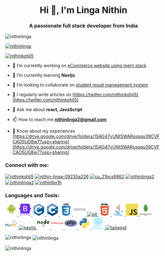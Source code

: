 <h1 align="center">Hi 👋, I'm Linga Nithin</h1>
<h3 align="center">A passionate full stack developer from India</h3>

<p align="left"> <img src="https://komarev.com/ghpvc/?username=nithinlinga&label=Profile%20views&color=0e75b6&style=flat" alt="nithinlinga" /> </p>

<p align="left"> <a href="https://github.com/ryo-ma/github-profile-trophy"><img src="https://github-profile-trophy.vercel.app/?username=nithinlinga" alt="nithinlinga" /></a> </p>

<p align="left"> <a href="https://twitter.com/nithinkohli5" target="blank"><img src="https://img.shields.io/twitter/follow/nithinkohli5?logo=twitter&style=for-the-badge" alt="nithinkohli5" /></a> </p>

- 🔭 I’m currently working on [eCommerce website using mern stack](https://github.com/Nithinlinga/eCommerce-Product-Showcase-Using-MERN-Stack)

- 🌱 I’m currently learning **Nextjs**

- 👯 I’m looking to collaborate on [student result management system](https://github.com/Nithinlinga/Student-Result-Management-System)

- 📝 I regularly write articles on [https://twitter.com/nithinkohli5](https://twitter.com/nithinkohli5)

- 💬 Ask me about **react, JavaScript**

- 📫 How to reach me **nithinlinga2@gmail.com**

- 📄 Know about my experiences [https://drive.google.com/drive/folders/1SAG47yUNt5WARsspqu39CVFCAO5UG8w7?usp=sharing](https://drive.google.com/drive/folders/1SAG47yUNt5WARsspqu39CVFCAO5UG8w7?usp=sharing)

<h3 align="left">Connect with me:</h3>
<p align="left">
<a href="https://twitter.com/nithinkohli5" target="blank"><img align="center" src="https://raw.githubusercontent.com/rahuldkjain/github-profile-readme-generator/master/src/images/icons/Social/twitter.svg" alt="nithinkohli5" height="30" width="40" /></a>
<a href="https://linkedin.com/in/nithin-linga-09235a226" target="blank"><img align="center" src="https://raw.githubusercontent.com/rahuldkjain/github-profile-readme-generator/master/src/images/icons/Social/linked-in-alt.svg" alt="nithin-linga-09235a226" height="30" width="40" /></a>
<a href="https://www.codechef.com/users/cu_21bcs6862" target="blank"><img align="center" src="https://cdn.jsdelivr.net/npm/simple-icons@3.1.0/icons/codechef.svg" alt="cu_21bcs6862" height="30" width="40" /></a>
<a href="https://www.hackerrank.com/nithinlinga2" target="blank"><img align="center" src="https://raw.githubusercontent.com/rahuldkjain/github-profile-readme-generator/master/src/images/icons/Social/hackerrank.svg" alt="nithinlinga2" height="30" width="40" /></a>
<a href="https://www.leetcode.com/nithinlinga2" target="blank"><img align="center" src="https://raw.githubusercontent.com/rahuldkjain/github-profile-readme-generator/master/src/images/icons/Social/leet-code.svg" alt="nithinlinga2" height="30" width="40" /></a>
<a href="https://auth.geeksforgeeks.org/user/nithinlbx1h" target="blank"><img align="center" src="https://raw.githubusercontent.com/rahuldkjain/github-profile-readme-generator/master/src/images/icons/Social/geeks-for-geeks.svg" alt="nithinlbx1h" height="30" width="40" /></a>
</p>

<h3 align="left">Languages and Tools:</h3>
<p align="left"> <a href="https://developer.android.com" target="_blank" rel="noreferrer"> <img src="https://raw.githubusercontent.com/devicons/devicon/master/icons/android/android-original-wordmark.svg" alt="android" width="40" height="40"/> </a> <a href="https://getbootstrap.com" target="_blank" rel="noreferrer"> <img src="https://raw.githubusercontent.com/devicons/devicon/master/icons/bootstrap/bootstrap-plain-wordmark.svg" alt="bootstrap" width="40" height="40"/> </a> <a href="https://www.cprogramming.com/" target="_blank" rel="noreferrer"> <img src="https://raw.githubusercontent.com/devicons/devicon/master/icons/c/c-original.svg" alt="c" width="40" height="40"/> </a> <a href="https://www.w3schools.com/cpp/" target="_blank" rel="noreferrer"> <img src="https://raw.githubusercontent.com/devicons/devicon/master/icons/cplusplus/cplusplus-original.svg" alt="cplusplus" width="40" height="40"/> </a> <a href="https://www.w3schools.com/css/" target="_blank" rel="noreferrer"> <img src="https://raw.githubusercontent.com/devicons/devicon/master/icons/css3/css3-original-wordmark.svg" alt="css3" width="40" height="40"/> </a> <a href="https://expressjs.com" target="_blank" rel="noreferrer"> <img src="https://raw.githubusercontent.com/devicons/devicon/master/icons/express/express-original-wordmark.svg" alt="express" width="40" height="40"/> </a> <a href="https://git-scm.com/" target="_blank" rel="noreferrer"> <img src="https://www.vectorlogo.zone/logos/git-scm/git-scm-icon.svg" alt="git" width="40" height="40"/> </a> <a href="https://www.w3.org/html/" target="_blank" rel="noreferrer"> <img src="https://raw.githubusercontent.com/devicons/devicon/master/icons/html5/html5-original-wordmark.svg" alt="html5" width="40" height="40"/> </a> <a href="https://www.java.com" target="_blank" rel="noreferrer"> <img src="https://raw.githubusercontent.com/devicons/devicon/master/icons/java/java-original.svg" alt="java" width="40" height="40"/> </a> <a href="https://developer.mozilla.org/en-US/docs/Web/JavaScript" target="_blank" rel="noreferrer"> <img src="https://raw.githubusercontent.com/devicons/devicon/master/icons/javascript/javascript-original.svg" alt="javascript" width="40" height="40"/> </a> <a href="https://www.mongodb.com/" target="_blank" rel="noreferrer"> <img src="https://raw.githubusercontent.com/devicons/devicon/master/icons/mongodb/mongodb-original-wordmark.svg" alt="mongodb" width="40" height="40"/> </a> <a href="https://www.mysql.com/" target="_blank" rel="noreferrer"> <img src="https://raw.githubusercontent.com/devicons/devicon/master/icons/mysql/mysql-original-wordmark.svg" alt="mysql" width="40" height="40"/> </a> <a href="https://nextjs.org/" target="_blank" rel="noreferrer"> <img src="https://cdn.worldvectorlogo.com/logos/nextjs-2.svg" alt="nextjs" width="40" height="40"/> </a> <a href="https://nodejs.org" target="_blank" rel="noreferrer"> <img src="https://raw.githubusercontent.com/devicons/devicon/master/icons/nodejs/nodejs-original-wordmark.svg" alt="nodejs" width="40" height="40"/> </a> <a href="https://www.oracle.com/" target="_blank" rel="noreferrer"> <img src="https://raw.githubusercontent.com/devicons/devicon/master/icons/oracle/oracle-original.svg" alt="oracle" width="40" height="40"/> </a> <a href="https://www.php.net" target="_blank" rel="noreferrer"> <img src="https://raw.githubusercontent.com/devicons/devicon/master/icons/php/php-original.svg" alt="php" width="40" height="40"/> </a> <a href="https://www.python.org" target="_blank" rel="noreferrer"> <img src="https://raw.githubusercontent.com/devicons/devicon/master/icons/python/python-original.svg" alt="python" width="40" height="40"/> </a> <a href="https://reactjs.org/" target="_blank" rel="noreferrer"> <img src="https://raw.githubusercontent.com/devicons/devicon/master/icons/react/react-original-wordmark.svg" alt="react" width="40" height="40"/> </a> <a href="https://tailwindcss.com/" target="_blank" rel="noreferrer"> <img src="https://www.vectorlogo.zone/logos/tailwindcss/tailwindcss-icon.svg" alt="tailwind" width="40" height="40"/> </a> </p>

<p><img align="left" src="https://github-readme-stats.vercel.app/api/top-langs?username=nithinlinga&show_icons=true&locale=en&layout=compact" alt="nithinlinga" /></p>

<p>&nbsp;<img align="center" src="https://github-readme-stats.vercel.app/api?username=nithinlinga&show_icons=true&locale=en" alt="nithinlinga" /></p>

<p><img align="center" src="https://github-readme-streak-stats.herokuapp.com/?user=nithinlinga&" alt="nithinlinga" /></p>
